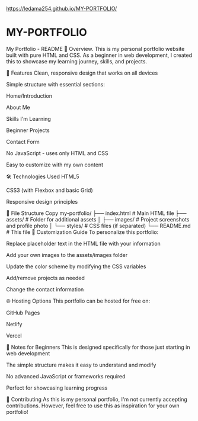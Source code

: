 https://ledama254.github.io/MY-PORTFOLIO/

# MY-PORTFOLIO
My Portfolio - README
📌 Overview.
This is my personal portfolio website built with pure HTML and CSS. As a beginner in web development, I created this to showcase my learning journey, skills, and projects.

🚀 Features
Clean, responsive design that works on all devices

Simple structure with essential sections:

Home/Introduction

About Me

Skills I'm Learning

Beginner Projects

Contact Form

No JavaScript - uses only HTML and CSS

Easy to customize with my own content

🛠️ Technologies Used
HTML5

CSS3 (with Flexbox and basic Grid)

Responsive design principles

📂 File Structure
Copy
my-portfolio/
├── index.html          # Main HTML file
├── assets/             # Folder for additional assets
│   ├── images/         # Project screenshots and profile photo
│   └── styles/         # CSS files (if separated)
└── README.md           # This file
🎨 Customization Guide
To personalize this portfolio:

Replace placeholder text in the HTML file with your information

Add your own images to the assets/images folder

Update the color scheme by modifying the CSS variables

Add/remove projects as needed

Change the contact information

🌐 Hosting Options
This portfolio can be hosted for free on:

GitHub Pages

Netlify

Vercel

📝 Notes for Beginners
This is designed specifically for those just starting in web development

The simple structure makes it easy to understand and modify

No advanced JavaScript or frameworks required

Perfect for showcasing learning progress

🤝 Contributing
As this is my personal portfolio, I'm not currently accepting contributions. However, feel free to use this as inspiration for your own portfolio!
